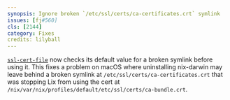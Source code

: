 ```yaml
---
synopsis: Ignore broken `/etc/ssl/certs/ca-certificates.crt` symlink
issues: [fj#560]
cls: [2144]
category: Fixes
credits: lilyball
---
```


[`ssl-cert-file`](@docroot@/command-ref/conf-file.md#conf-ssl-cert-file) now checks its default
value for a broken symlink before using it. This fixes a problem on macOS where uninstalling
nix-darwin may leave behind a broken symlink at `/etc/ssl/certs/ca-certificates.crt` that was
stopping Lix from using the cert at `/nix/var/nix/profiles/default/etc/ssl/certs/ca-bundle.crt`.
